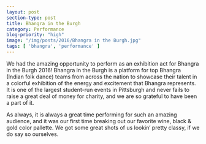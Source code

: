 ```yaml
---
layout: post
section-type: post
title: Bhangra in the Burgh
category: Performance
blog-priority: "high"
image: "/img/posts/2016/Bhangra in the Burgh.jpg"
tags: [ 'bhangra', 'performance' ]
---
```

We had the amazing opportunity to perform as an exhibition act for Bhangra in the Burgh 2016! Bhangra in the Burgh is a platform for top Bhangra (Indian folk dance) teams from across the nation to showcase their talent in a colorful exhibition of the energy and excitement that Bhangra represents. It is one of the largest student-run events in Pittsburgh and never fails to raise a great deal of money for charity, and we are so grateful to have been a part of it. 

As always, it is always a great time performing for such an amazing audience, and it was our first time breaking out our favorite wine, black & gold color pallette. We got some great shots of us lookin’ pretty classy, if we do say so ourselves.  